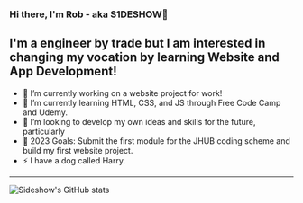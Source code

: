 ### Hi there, I'm Rob - aka S1DESHOW👋

## I'm a engineer by trade but I am interested in changing my vocation by learning Website and App Development!
- 🔭 I’m currently working on a website project for work!
- 🌱 I’m currently learning HTML, CSS, and JS through Free Code Camp and Udemy.
- 👯 I’m looking to develop my own ideas and skills for the future, particularly
- 🥅 2023 Goals: Submit the first module for the JHUB coding scheme and build my first website project.
- ⚡ I have a dog called Harry.

---

![Sideshow's GitHub stats](https://github-readme-stats.vercel.app/api?username=S1DESHOW&show_icons=true&theme=merko)
